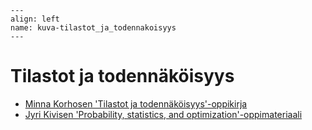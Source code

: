 ```{figure} ../images/rovaniemi.png
---
align: left
name: kuva-tilastot_ja_todennakoisyys
---
```


# Tilastot ja todennäköisyys


- [Minna Korhosen 'Tilastot ja todennäköisyys'-oppikirja](https://luma-lapinamk.github.io/minna-tiltod)
- [Jyri Kivisen 'Probability, statistics, and optimization'-oppimateriaali](https://luma-lapinamk.github.io/jyri-pso)
